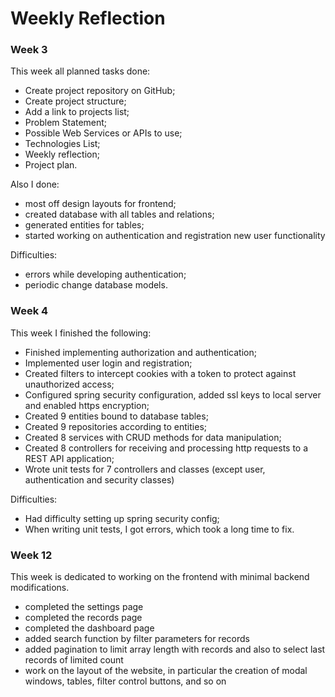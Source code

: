 # Weekly Reflection

### Week 3

This week all planned tasks done:
- Create project repository on GitHub;
- Create project structure;
- Add a link to projects list;
- Problem Statement;
- Possible Web Services or APIs to use;
- Technologies List;
- Weekly reflection;
- Project plan.

Also I done:
- most off design layouts for frontend;
- created database with all tables and relations;
- generated entities for tables;
- started working on authentication and registration new user functionality

Difficulties:
- errors while developing authentication;
- periodic change database models.

### Week 4

This week I finished the following:
- Finished implementing authorization and authentication;
- Implemented user login and registration;
- Created filters to intercept cookies with a token to protect against unauthorized access;
- Configured spring security configuration, added ssl keys to local server and enabled https encryption;
- Created 9 entities bound to database tables;
- Created 9 repositories according to entities;
- Created 8 services with CRUD methods for data manipulation;
- Created 8 controllers for receiving and processing http requests to a REST API application;
- Wrote unit tests for 7 controllers and classes (except user, authentication and security classes)

Difficulties:
- Had difficulty setting up spring security config;
- When writing unit tests, I got errors, which took a long time to fix.

### Week 12

This week is dedicated to working on the frontend with minimal backend modifications.
- completed the settings page
- completed the records page
- completed the dashboard page
- added search function by filter parameters for records
- added pagination to limit array length with records and also to select last records of limited count
- work on the layout of the website, in particular the creation of modal windows, tables, filter control buttons, and so on
